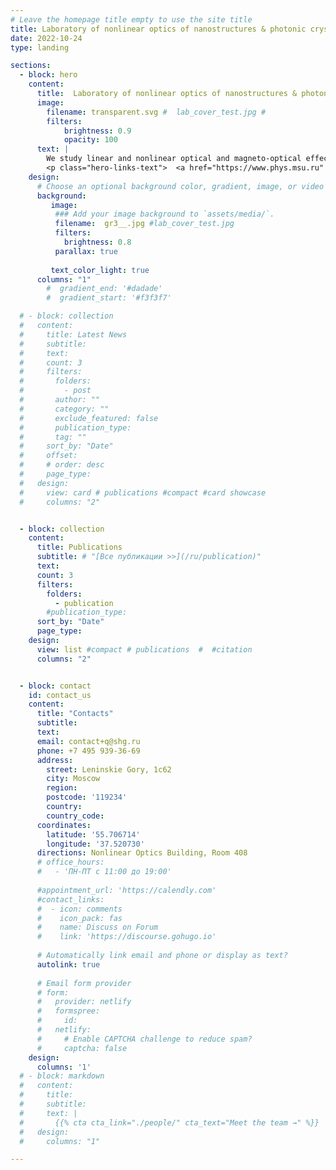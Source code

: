 ```yaml
---
# Leave the homepage title empty to use the site title
title: Laboratory of nonlinear optics of nanostructures & photonic crystals
date: 2022-10-24
type: landing

sections:
  - block: hero
    content:
      title:  Laboratory of nonlinear optics of nanostructures & photonic crystals
      image:
        filename: transparent.svg #  lab_cover_test.jpg #
        filters:
            brightness: 0.9
            opacity: 100
      text: | 
        We study linear and nonlinear optical and magneto-optical effects in microstructures, metamaterials, and photonic crystals, and also fabricate microstructures using two-photon laser lithography.
        <p class="hero-links-text">  <a href="https://www.phys.msu.ru" target="_blank" style="color: #d1d3d7;">MSU, Faculty of Physics</a> <br>  <a href="https://quantum.phys.msu.ru/en"  target="_blank" style="color: #d1d3d7;">Department of Quantum Electronics</a> </p>
    design:
      # Choose an optional background color, gradient, image, or video
      background:
         image:
          ### Add your image background to `assets/media/`.
          filename:  gr3__.jpg #lab_cover_test.jpg
          filters:
            brightness: 0.8
          parallax: true
          
         text_color_light: true
      columns: "1"
        #  gradient_end: '#dadade'
        #  gradient_start: '#f3f3f7'

  # - block: collection
  #   content:
  #     title: Latest News
  #     subtitle: 
  #     text:
  #     count: 3
  #     filters:
  #       folders: 
  #         - post
  #       author: ""
  #       category: ""
  #       exclude_featured: false
  #       publication_type: 
  #       tag: ""
  #     sort_by: "Date"
  #     offset: 
  #     # order: desc
  #     page_type: 
  #   design:
  #     view: card # publications #compact #card showcase
  #     columns: "2"


  - block: collection
    content:
      title: Publications
      subtitle: # "[Все публикации >>](/ru/publication)"
      text:
      count: 3
      filters:
        folders:
          - publication
        #publication_type: 
      sort_by: "Date"
      page_type: 
    design:
      view: list #compact # publications  #  #citation
      columns: "2"


  - block: contact
    id: contact_us
    content:
      title: "Contacts"
      subtitle: 
      text: 
      email: contact+q@shg.ru
      phone: +7 495 939-36-69
      address:
        street: Leninskie Gory, 1с62
        city: Moscow
        region: 
        postcode: '119234'
        country: 
        country_code: 
      coordinates:
        latitude: '55.706714'
        longitude: '37.520730'
      directions: Nonlinear Optics Building, Room 408 
      # office_hours:
      #   - 'ПН-ПТ с 11:00 до 19:00'
        
      #appointment_url: 'https://calendly.com'
      #contact_links:
      #  - icon: comments
      #    icon_pack: fas
      #    name: Discuss on Forum
      #    link: 'https://discourse.gohugo.io'
    
      # Automatically link email and phone or display as text?
      autolink: true
    
      # Email form provider
      # form:
      #   provider: netlify
      #   formspree:
      #     id:
      #   netlify:
      #     # Enable CAPTCHA challenge to reduce spam?
      #     captcha: false
    design:
      columns: '1'
  # - block: markdown
  #   content:
  #     title:
  #     subtitle:
  #     text: |
  #       {{% cta cta_link="./people/" cta_text="Meet the team →" %}}
  #   design:
  #     columns: "1"

---
```


